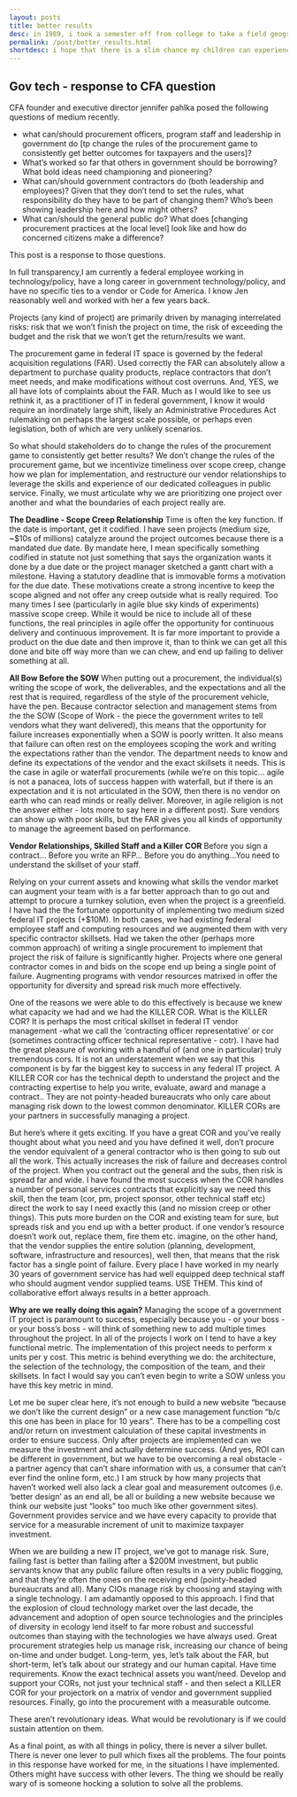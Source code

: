 ```yaml
---
layout: posts
title: better results
desc: in 1989, i took a semester off from college to take a field geography course out of san francisco state university focusing on public land management.  we hiked for 10 weeks in southern utah and northern arizona, the most beautiful country on earth.
permalink: /post/better_results.html
shortdesc: i hope that there is a slim chance my children can experience some mountains or canyons, without handrails.
---
```


Gov tech - response to CFA question
-------------------------------------------------

CFA founder and executive director jennifer pahlka posed the following questions of medium recently.  
* what can/should procurement officers, program staff and leadership in government do [tp change the rules of the procurement game to consistently get better outcomes for taxpayers and the users]?
* What’s worked so far that others in government should be borrowing?  What bold ideas need championing and pioneering?
* What can/should government contractors do (both leadership and employees)?  Given that they don’t tend to set the rules, what responsibility do they have to be part of changing them?  Who’s been showing leadership here and how might others?
* What can/should the general public do?  What does [changing procurement practices at the local level] look like and how do concerned citizens make a difference?

This post is a response to those questions.

In full transparency,I am currently a federal employee working in technology/policy, have a long career in government technology/policy, and have no specific ties to a vendor or Code for America.  I know Jen reasonably well and  worked with her a few years back.

Projects (any kind of project) are primarily driven by managing interrelated risks: risk that we won’t finish the project on time, the risk of exceeding the budget and the risk that we won’t get the return/results we want. 

The procurement game in federal IT space is governed by the federal acquisition regulations  (FAR).  Used correctly the FAR can absolutely allow a department to purchase quality products, replace contractors that don’t meet needs, and make modifications without cost overruns. And, YES, we all have lots of complaints about the FAR.  Much as I would like to see us rethink it, as a practitioner of IT in federal government, I know it would require an inordinately large shift, likely an Administrative Procedures Act rulemaking on perhaps the largest scale possible, or perhaps even legislation, both of which are very unlikely scenarios. 

So what should stakeholders do to change the rules of the procurement game to consistently get better results?   We don’t change the rules of the procurement game, but we incentivize timeliness over scope creep, change how we plan for implementation, and restructure our vendor relationships to leverage the skills and experience of our dedicated colleagues in public service. Finally, we must articulate why we are prioritizing one project over another and what the boundaries of each project really are.

**The Deadline - Scope Creep Relationship**
Time is often the key function.  If the date is important, get it codified. I have seen projects (medium size, ~$10s of millions) catalyze around the project outcomes because there is a mandated due date.  By mandate here, I mean specifically something codified in statute not just something that says the organization wants it done by a due date or the project manager sketched a gantt chart with a milestone.  Having a statutory deadline that is  immovable forms a motivation for the due date. These motivations create a strong incentive to keep the scope aligned and not offer any creep outside what is really required.  Too many times I see (particularly in agile blue sky kinds of experiments) massive scope creep.  While it would be nice to include all of these functions, the real principles in agile offer the opportunity for continuous delivery and continuous improvement.  It is far more important to provide a product on the due date and then improve it, than to think we can get all this done and bite off way more than we can chew, and end up failing to deliver something at all.  

**All Bow Before the SOW**
When putting out a procurement, the individual(s) writing the scope of work, the deliverables, and the expectations and all the rest that is required, regardless of the style of the procurement vehicle, have the pen.   Because contractor selection and management stems from the the SOW (Scope of Work - the piece the government writes to tell vendors what they want delivered), this means that the opportunity for failure increases exponentially when a SOW is poorly written. It also means that failure can often rest on the employees scoping the work and writing the expectations rather than the vendor. The department needs to know and define its expectations of the vendor and the exact skillsets it needs. This is the case in agile or waterfall procurements (while we’re on this topic… agile is not a panacea, lots of success happen with waterfall, but if there is an expectation and it is not articulated in the SOW, then there is no vendor on earth who can read minds or really deliver.  Moreover, in agile religion is not the answer either - lots more to say here in a different post).  Sure vendors can show up with poor skills, but the FAR gives you all kinds of opportunity to manage the agreement based on performance.  

**Vendor Relationships, Skilled Staff and a Killer COR**
Before you sign a contract…
Before you write an RFP…
Before you do anything…You need to understand the skillset of your staff. 

Relying on your current assets and knowing what skills the vendor market can augment your team with is a far better approach than to go out and attempt to procure a turnkey solution, even when the project is a greenfield.  I have had the the fortunate opportunity of implementing two medium sized federal IT projects (+$10M).  In both cases, we had existing federal employee staff and computing resources and we augmented them with very specific contractor skillsets.  Had we taken the other (perhaps more common approach) of writing a single procurement to implement that project the risk of failure is significantly higher.  Projects where one general contractor comes in and bids on the scope end up being a single point of failure.  Augmenting programs with vendor resources matrixed in offer the opportunity for diversity and spread risk much more effectively.

One of the reasons we were able to do this effectively is because we knew what capacity we had and we had the KILLER COR. What is the KILLER COR? It is perhaps the most critical skillset in federal IT vendor management -what we call the ‘contracting officer representative’ or cor (sometimes contracting officer technical representative - cotr).  I have had the great pleasure of working with a handful of (and one in particular) truly tremendous cors.  It is not an understatement when we say that this component is by far the biggest key to success in any federal IT project.   A KILLER COR cor has the technical depth to understand the project and the contracting expertise to help you write, evaluate, award and manage a contract.. They are not pointy-headed bureaucrats who only care about managing risk down to the lowest common denominator. KILLER CORs are your partners in successfully managing a project.    

But here’s where it gets exciting. If you have a great COR and you’ve really thought about what you need and you have defined it well, don’t procure the vendor equivalent of a general contractor who is then going to sub out all the work. This actually increases the risk of failure and decreases control of the project. When you contract out the general and the subs, then risk is spread far and wide.  I have found the most success when the COR handles a number of personal services contracts that explicitly say we need this skill, then the team (cor, pm, project sponsor, other technical staff etc) direct the work to say I need exactly this (and no mission creep or other things).  This puts more burden on the COR and existing team for sure, but spreads risk and you end up with a better product.  if one vendor’s resource doesn’t work out, replace them, fire them etc.  imagine, on the other hand, that the vendor supplies the entire solution (planning, development, software, infrastructure and resources), well then, that means that the risk factor has a single point of failure.  Every place I have worked in my nearly 30 years of government service has had well equipped deep technical staff who should augment vendor supplied teams.  USE THEM.   This kind of collaborative effort always results in a better approach.  

**Why are we really doing this again?**
Managing the scope of a government IT project is paramount to success, especially because you - or your boss - or your boss’s boss - will think of something new to add multiple times throughout the project.  In all of the projects I work on I tend to have a key functional metric.  The implementation of this project needs to perform x units per y cost.  This metric is behind  everything we do:  the architecture, the selection of the technology, the composition of the team, and their skillsets.  In fact I would say you can’t even begin to write a SOW unless you have this key metric in mind.  

Let me be super clear here, it’s not enough to build a new website “because we don’t like the current design” or a new case management function “b/c this one has been in place for 10 years”.   There has to be a compelling cost and/or return on investment calculation of these capital investments in order to ensure success.  Only after projects are implemented can we measure the investment and actually determine success. (And yes, ROI can be different in government, but we have to be overcoming a real obstacle - a partner agency that can’t share information with us, a consumer that can’t ever find the online form, etc.)  I am struck by how many projects that haven’t worked well also lack a clear goal and measurement outcomes (i.e. ‘better design’ as an end all, be all or building a new website because we think our website just “looks” too much like other government sites).  Government provides service and we have every capacity to provide that service for a measurable increment of unit to maximize taxpayer investment.  

When we are building a new IT project, we’ve got to manage risk. Sure, failing fast is better than failing after a $200M investment, but public servants know that any public failure often results in a very public flogging, and that they’re often the ones on the receiving end (pointy-headed bureaucrats and all).  Many CIOs manage risk by choosing and staying with a single technology.  I am adamantly opposed to this approach.  I find that the explosion of cloud technology market over the last decade, the advancement and adoption of open source technologies and the principles of diversity in ecology lend itself to far more robust and successful outcomes than staying with the technologies we have always used.  Great procurement strategies help us manage risk, increasing our chance of being on-time and under budget. Long-term, yes, let’s talk about the FAR, but short-term, let’s talk about our strategy and our human capital. Have time requirements. Know  the exact technical assets you want/need. Develop and support your CORs, not just your technical staff - and then select a KILLER COR for your projectork on a matrix of vendor and government supplied resources. Finally, go into the procurement with a measurable outcome. 

These aren’t revolutionary ideas. What would be revolutionary is if we could sustain attention on them. 

As a final point, as with all things in policy, there is never a silver bullet.  There is never one lever to pull which fixes all the problems.  The four points in this response have worked for me, in the situations I have implemented.  Others might have success with other levers.  The thing we should be really wary of is someone hocking a solution to solve all the problems. 
